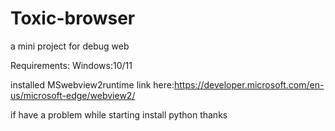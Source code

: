 # Toxic-browser

a mini project for debug web

Requirements:
Windows:10/11

installed MSwebview2runtime
link here:https://developer.microsoft.com/en-us/microsoft-edge/webview2/

if have a problem while starting install python
thanks

